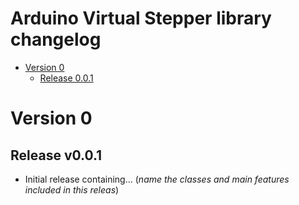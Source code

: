 # Arduino Virtual Stepper library changelog

- [Version 0](#version-0)
  * [Release 0.0.1](##release-v0.0.1)

# Version 0

## Release v0.0.1
- Initial release containing... (_name the classes and main features included in this releas_)
